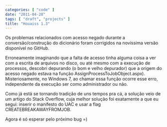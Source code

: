 ```yaml
---
categories: [ "code" ]
date: "2011-04-28"
tags: [ "draft", "projects" ]
title: "Houaiss 1.3"
---
```


Os problemas relacionados com acesso negado durante a
conversão/construção do dicionário foram corrigidos na novíssima
versão disponível no GitHub.

Erroneamente imaginando que a falta de acesso tinha alguma
coisa a ver com a escrita de arquivos no disco, ou até mesmo
com a execução de processos, descobri depurando (o bom e
velho depurador) que a origem do acesso negado estava na função
AssignProcessToJobObject.aspx). Misteriosamente, no Windows 7, ao chamar
essa função ocorre esse erro, independente da execução ser como
administrador ou não.

Como já está se tornando tradição de uns tempos pra cá, a
solução veio de um artigo do Stack Overflow, cuja melhor solução
foi exatamente a que eu segui: inserir o manifesto do UAC e usar a flag
CREATEBREAKAWAYFROMJOB.

Agora é só esperar pelo próximo bug =)
